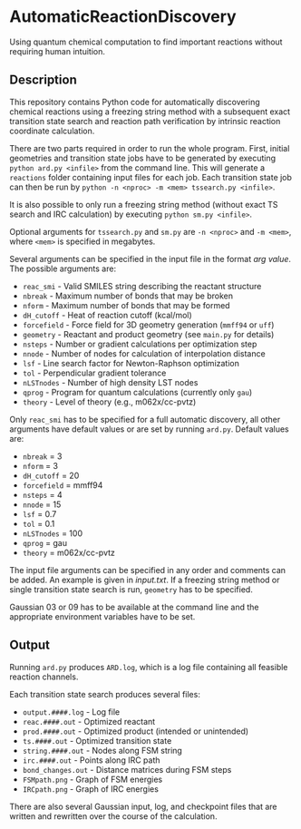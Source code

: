 # AutomaticReactionDiscovery
Using quantum chemical computation to find important reactions without
requiring human intuition.

## Description
This repository contains Python code for automatically discovering chemical
reactions using a freezing string method with a subsequent exact transition
state search and reaction path verification by intrinsic reaction coordinate
calculation.

There are two parts required in order to run the whole program. First, initial
geometries and transition state jobs have to be generated by executing
`python ard.py <infile>` from the command line. This will generate a `reactions`
folder containing input files for each job. Each transition state job can then
be run by `python -n <nproc> -m <mem> tssearch.py <infile>`.

It is also possible to only run a freezing string method (without exact TS
search and IRC calculation) by executing
`python sm.py <infile>`.

Optional arguments for `tssearch.py` and `sm.py` are `-n <nproc>` and `-m <mem>`,
where `<mem>` is specified in megabytes.

Several arguments can be specified in the input file in the format _arg value_.
The possible arguments are:

* `reac_smi`       - Valid SMILES string describing the reactant structure
* `nbreak`         - Maximum number of bonds that may be broken
* `nform`          - Maximum number of bonds that may be formed
* `dH_cutoff`      - Heat of reaction cutoff (kcal/mol)
* `forcefield`     - Force field for 3D geometry generation (`mmff94` or `uff`)
* `geometry`       - Reactant and product geometry (see `main.py` for details)
* `nsteps`         - Number or gradient calculations per optimization step
* `nnode`          - Number of nodes for calculation of interpolation distance
* `lsf`            - Line search factor for Newton-Raphson optimization
* `tol`            - Perpendicular gradient tolerance
* `nLSTnodes`      - Number of high density LST nodes
* `qprog`          - Program for quantum calculations (currently only `gau`)
* `theory`         - Level of theory (e.g., m062x/cc-pvtz)

Only `reac_smi` has to be specified for a full automatic discovery, all other
arguments have default values or are set by running `ard.py`.
Default values are:
* `nbreak` = 3
* `nform` = 3
* `dH_cutoff` = 20
* `forcefield` = mmff94
* `nsteps` = 4
* `nnode` = 15
* `lsf` = 0.7
* `tol` = 0.1
* `nLSTnodes` = 100
* `qprog` = gau
* `theory` = m062x/cc-pvtz

The input file arguments can be specified in any order and comments can be
added. An example is given in _input.txt_. If a freezing string method or
single transition state search is run, `geometry` has to be specified.

Gaussian 03 or 09 has to be available at the command line and the appropriate
environment variables have to be set.

## Output

Running `ard.py` produces `ARD.log`, which is a log file containing all feasible
reaction channels.

Each transition state search produces several files:

* `output.####.log`  - Log file
* `reac.####.out`         - Optimized reactant
* `prod.####.out`         - Optimized product (intended or unintended)
* `ts.####.out`           - Optimized transition state
* `string.####.out`       - Nodes along FSM string
* `irc.####.out`          - Points along IRC path
* `bond_changes.out` - Distance matrices during FSM steps
* `FSMpath.png`      - Graph of FSM energies
* `IRCpath.png`      - Graph of IRC energies

There are also several Gaussian input, log, and checkpoint files that are
written and rewritten over the course of the calculation.
